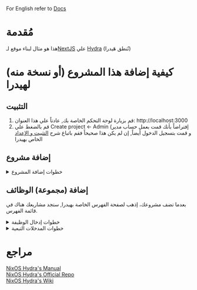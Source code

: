 For English refer to [Docs](../../)

# مُقدمة

هذا هو مثال لبناء موقع لـ[NextJS](https://nextjs.org/) علي [Hydra](https://nixos.wiki/wiki/Hydra) (تُنطق هَيدرا)

# كيفية إضافة هذا المشروع (أو نسخة منه) لهيدرا

## التثبيت

1. قم بزيارة لوحة التحكم الخاصة بك, عادتاً علي هذا العنوان: http://localhost:3000
2. قم بالضغط علي Create project <- Admin (إفتراضاً بأنك قمت بعمل حساب مدير و قمت بتسجيل الدخول أيضاً, إن لم يكن هذا صحيحاً فقم باتباع
   شرح [التثبيت و الإعداد](https://github.com/NixOS/hydra?tab=readme-ov-file#installation-and-setup) الخاص بهيدرا

## إضافة مشروع

<details>
<summary>خطوات إضافة المشروع</summary>

**إقرأ الآتي من اليسار لليمين**

1. Identifier (المُعرف): Nix-NextJS (أو أي شئ تريده و لكن يجب أن يكون فريداً ولا يشبه أسماء أي مشاريع سابقة علي هيدرا)
2. Display name (الإسم الذي سيظهر لك): Nix-NextJS
3. Description (الوصف): مثال لنيكست.
4. Homepage (صفحة المشروع) GitHub يمكن لهذا أن يكون صفحة الوثائق أو صفحة المشروع علي: https://github.com/Al-Ghoul/Nix-NextJS
5. Create project (قم بالضغط عليه و تجاهل أي شئ أخر)

Declartive spec و inputالــ <br>
(سأقوم بتوفير مثال لاحقاً) JSON موجودين لإمكانية إمداد هيدرا بجميع المعلومات عن المشروع في شكل

</details>

## إضافة (مجموعة) الوظائف

بعدما تضف مشروعك، إذهب لصفحة الفهرس الخاصة بهيدرا, ستجد مشاريعك هناك في قائمة الفهرس.

<details>
<summary>خطوات إدخال الوظيفة</summary>

1. إضغط علي Create jobset <- actions
2. Identifier (المُعرف): Nix-NextJS-Build
3. Type (النوع): Legacy
4. Description (الوصف): .Nix-NextJS's build jobset
5. Nix expression (ملف نيكس الذي سيقوم ببناء المشروع): release.nix _in_ siteSrc
6. Check interval (الفاصل الزمني للتحقق من المشروع): 60
7. Scheduling shares: 1<br>

</details>

<details>

<summary>خطوات المدخلات التبعية</summary>

تجاهل باقي المدخلات و قم بالنزول لأسفل الصفحة

1. إضغط علي Add a new input:
    - input name (إسم المُدخل) [release.nix](https://github.com/Al-Ghoul/Nix-NextJS/blob/main/release.nix#L2) يتم تمرير هذا المُدخل للملف: siteSrc
    - Type (النوع): Git checkout
    - Value (القيمة) بلا علامات تنصيص: "https://github.com/Al-Ghoul/Nix-NextJS main" <br>
      (أو قم بإضافة رابط مشروعك) <br>
      'main' إن كنت تتسائل لما هناك كلمة <br>
      'master' الحقيقة أن هيدرا تقوم بالبحث عن تفرُع <br>
      'main' و نحن لدينا تفرُع واحد و هو <br>
      'main' وبهذه الطريقة هيدرا تقوم بالبحث في
2. قم بإضافة مدخل آخر:
    - input: nixpkgs
    - Type: Git checkout
    - Value: "https://github.com/nixos/nixpkgs nixos-23.11" <br>
      master تقوم بتبديل nixos-23.11 مرة أخري بلا علامات تنصيص و هنا

</details>

# مراجع

[NixOS Hydra's Manual](https://hydra.nixos.org/build/196107287/download/1/hydra/introduction.html) <br>
[NixOS Hydra's Official Repo](https://github.com/NixOS/hydra) <br>
[NixOS Hydra's Wiki](https://nixos.wiki/wiki/Hydra)
